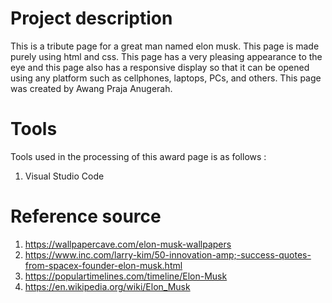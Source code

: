 # Project description
This is a tribute page for a great man named elon musk. This page is made purely using html and css. This page has a very pleasing appearance to the eye and this page also has a responsive display so that it can be opened using any platform such as cellphones, laptops, PCs, and others. This page was created by Awang Praja Anugerah.

# Tools
Tools used in the processing of this award page is as follows :
1. Visual Studio Code

# Reference source
1. https://wallpapercave.com/elon-musk-wallpapers
2. https://www.inc.com/larry-kim/50-innovation-amp;-success-quotes-from-spacex-founder-elon-musk.html
3. https://populartimelines.com/timeline/Elon-Musk
4. https://en.wikipedia.org/wiki/Elon_Musk
